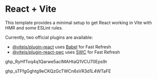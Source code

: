 # React + Vite

This template provides a minimal setup to get React working in Vite with HMR and some ESLint rules.

Currently, two official plugins are available:

- [@vitejs/plugin-react](https://github.com/vitejs/vite-plugin-react/blob/main/packages/plugin-react/README.md) uses [Babel](https://babeljs.io/) for Fast Refresh
- [@vitejs/plugin-react-swc](https://github.com/vitejs/vite-plugin-react-swc) uses [SWC](https://swc.rs/) for Fast Refresh


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

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

